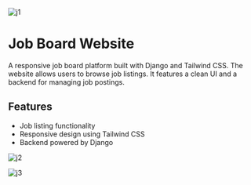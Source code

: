 ![j1](https://github.com/user-attachments/assets/bac9de1a-d071-48a1-8d65-de57ce6d7588)
# Job Board Website

A responsive job board platform built with Django and Tailwind CSS. The website allows users to browse job listings. It features a clean UI and a backend for managing job postings. 

## Features
- Job listing functionality
- Responsive design using Tailwind CSS
- Backend powered by Django

  
![j2](https://github.com/user-attachments/assets/3b60881a-364a-47d8-902b-29ae4b4d4973)

![j3](https://github.com/user-attachments/assets/bec2ad0d-b03a-4778-b9b0-db4b2fcfc543)

